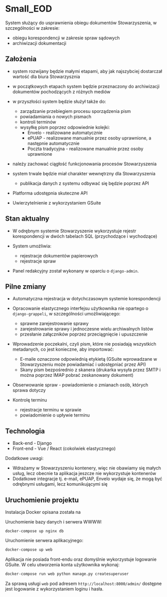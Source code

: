 # Small_EOD

System służący do usprawnienia obiegu dokumentów Stowarzyszenia, w szczególności w zakresie:

* obiegu korespondencji w zakresie spraw sądowych
* archiwizacji dokumentacji

## Założenia

* system rozwijany będzie małymi etapami, aby jak najszybciej dostarczał wartość dla biura Stowarzysznia
* w początkowych etapach system będzie przeznaczony do archiwizacji dokumentów pochodzących z różnych mediów
* w przyszłości system będzie służył także do:

    * zarządzanie przebiegiem procesu sporządzenia pism
    * powiadamiania o nowych pismach
    * kontroli terminów
    * wysyłkę pism poprzez odpowiednie kolejki:
        * Envelo - realizowane automatycznie
        * ePUAP - realizowane manualnie przez osoby uprawnione, a następnie automatycznie
        * Poczta tradycyjna - realizowane manualnie przez osoby uprawnione

* należy zachować ciągłość funkcjonowania procesów Stowarzyszenia
* system trwale będzie miał charakter wewnętrzny dla Stowarzyszenia
    * publikacja danych z systemu odbywać się będzie poprzez API
* Platforma udostępnia skuteczne API
* Uwierzytelnienie z wykorzystaniem GSuite

## Stan aktualny

* W odrębnym systemie Stowarzyszenie wykorzystuje rejestr korespondencji w dwóch tabelach SQL (przychodzące i wychodzące)

* System umożliwia:

    * rejestracje dokumentów papierowych
    * rejestracje spraw
    
* Panel redakcyjny został wykonany w oparciu o ```django-admin```.

## Pilne zmiany

* Automatyczna rejestracja w dotychczasowym systemie korespondencji
* Opracowanie elastycznego interfejsu użytkownika nie opartego o ```django-grappeli```, w szczególności umożliwiającego:

    * sprawne zarejestrowanie sprawy
    * zarejestrowanie sprawy i jednoczesne wielu archiwalnych listów
    * przesłanie załączników poprzez przeciągnięcie i upuszczenie

* Wprowadzenie poczekalni, czyli pism, które nie posiadają wszystkich metadanych, co jest konieczne, aby importować:

    * E-maile oznaczone odpowiednią etykietą (GSuite wprowadzane w Stowarzyszeniu może powiadamiać i udostępniać przez API)
    * Skany pism bezpośrednio z skanera (drukarka wysyła przez SMTP i można poprzez IMAP pobrać zeskanowany dokument)

* Obserwowanie spraw - powiadomienie o zmianach osób, których sprawa dotyczy
* Kontrolę terminu

    * rejestracje terminu w sprawie
    * powiadomienie o upływie terminu
 
## Technologia

* Back-end - Django
* Front-end - Vue / React (cokolwiek elastycznego)

Dodatkowe uwagi:

* Wdrażamy w Stowarzyszeniu kontenery, więc nie obawiamy się małych usług, lecz obecnie ta aplikacja jeszcze nie wykorzystuje kontenerów
* Dodatkowe integracje tj. e-mail, ePUAP, Envelo wydaje się, że mogą być odrębnymi usługami, lecz komunikującymi się

## Uruchomienie projektu

Instalacja Docker opisana została na 

Uruchomienie bazy danych i serwera WWWW:

```
docker-compose up nginx db
```

Uruchomienie serwera aplikacyjnego:

```bash
docker-compose up web
```

Aplikacja nie posiada front-endu oraz domyślnie wykorzystuje logowanie GSuite. W celu utworzenia konta użytkownika wykonaj:

```bash
docker-compose run web python manage.py createsuperuser
```

Za sprawą usługi ```web``` pod adresem ```http://localhost:8000/admin/``` dostępne jest logowanie z wykorzystaniem loginu i hasła.